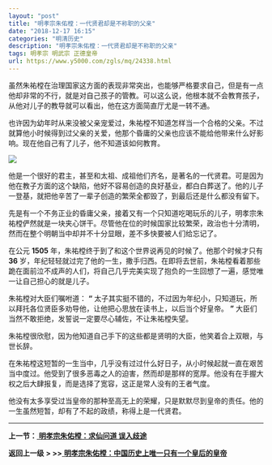 ```yaml
---
layout: "post"
title: "明孝宗朱佑樘：一代贤君却是不称职的父亲"
date: "2018-12-17 16:15"
categories: "明清历史"
description: "明孝宗朱佑樘：一代贤君却是不称职的父亲"
tags: 明孝宗 明武宗 正德皇帝
url: https://www.y5000.com/zgls/mq/24338.html
---
```






虽然朱祐樘在治理国家这方面的表现非常突出，也能够严格要求自己，但是有一点他却非常的不行，就是对自己孩子的管教。可以这么说，他根本就不会教育孩子，从他对儿子的教导就可以看出，他在这方面简直厅尤是一转不通。

也许因为幼年时从来没被父亲宠爱过，朱祐樘不知道怎样当一个合格的父亲。不过就算他小时候得到过父亲的关爱，他那个昏庸的父亲也应该不能给他带来什么好影响。现在他自己有了儿子，他不知道该如何教育。

![](https://img.y5000.com/uploads/allimg/170726/12-1FH614050K46.jpg)

他是一个很好的君主，甚至和太祖、成祖他们齐名，是著名的一代贤君。可是因为他在教子方面的这个缺陷，他好不容易创造的良好基业，都白白葬送了。他的儿子一登基，就把他辛苦了一辈子创造的繁荣全都毁了，到最后还是什么都没有留下。

先是有一个不务正业的昏庸父亲，接着又有一个只知道吃喝玩乐的儿子，明孝宗朱祐樘俨然就是一块夹心饼干。尽管他在位的时候国家比较繁荣，政治也十分清明，然而在整个明朝当中却并不十分显眼，差不多快要被人们给忘记了。

在公元 **1505** 年，朱祐樘终于到了和这个世界说再见的时候了。他那个时候才只有 **36**
岁，年纪轻轻就过完了他的一生，撒手归西。在即将去世前，朱祐樘看着那些跪在面前泣不成声的人们，将自己几乎完美实现了抱负的一生回想了一遍，感觉唯一让自己担心的就是儿子。

朱祐樘对大臣们嘱咐道： **“** 太子其实挺不错的，不过因为年纪小，只知道玩，所以拜托各位贤臣多劝导他，让他把心思放在读书上，以后当个好皇帝。 **”**
大臣们当然不敢拒绝，发誓说一定要尽心辅佐，不让朱祐樘失望。

朱祐樘很欣慰，因为他知道自己手下的这些都是贤明的大臣，他笑着合上双眼，与世长辞。

在朱祐樘这短暂的一生当中，几乎没有过过什么好日子，从小时候起就一直在艰苦当中度过。他受到了很多恶毒之人的迫害，然而却是那样的宽厚。他没有在手握大权之后大肆报复，而是选择了宽容，这正是常人没有的王者气度。

他没有太多享受过当皇帝的那种至高无上的荣耀，只是默默尽到皇帝的责任。他的一生虽然短暂，却有了不起的政绩，称得上是一代贤君。

* * *

**上一节：**[ **明孝宗朱佑樘：求仙问道 误入歧途**](https://www.y5000.com/zgls/mq/24337.html)

**返回上一级** **> >>**[
**明孝宗朱佑樘：中国历史上唯一只有一个皇后的皇帝**](https://www.y5000.com/zgls/mq/24330.html)
